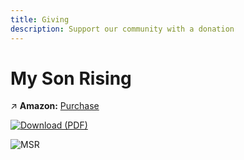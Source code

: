 ```yaml
---
title: Giving
description: Support our community with a donation
---
```


# My Son Rising

↗️ **Amazon:** [Purchase](https://a.co/d/iDwhrJR)

[![Download (PDF)](https://img.shields.io/badge/📖-Download-blue)](https://raw.githubusercontent.com/ancientpathsio/ancientpaths/main/static/docs/My_Son_Rising.pdf)

<div style="display: flex; align-items: center;">
  <img src="/img/msr.jpg" alt="MSR" style="max-width: 50%; height: auto; margin-right: 20px;" />
  <div style="text-align: left; flex: 1;">
    <AudioPlayer />
  </div>
</div>
